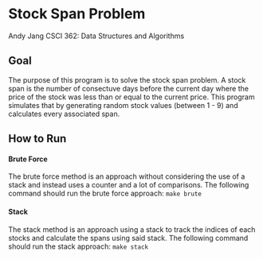 # Stock Span Problem
Andy Jang
CSCI 362: Data Structures and Algorithms

## Goal
The purpose of this program is to solve the stock span problem.
A stock span is the number of consectuve days before the current day where the price of the stock was less than or equal to the current price.
This program simulates that by generating random stock values (between 1 - 9) and calculates every associated span.

## How to Run
#### Brute Force
The brute force method is an approach without considering the use of a stack and instead uses a counter and a lot of comparisons.
The following command should run the brute force approach:
`make brute`

#### Stack
The stack method is an approach using a stack to track the indices of each stocks and calculate the spans using said stack.
The following command should run the stack approach:
`make stack`